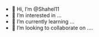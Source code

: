 - 👋 Hi, I’m @Shahel11
- 👀 I’m interested in ...
- 🌱 I’m currently learning ...
- 💞️ I’m looking to collaborate on ....

<!---
Shahel11/Shahel11 is a ✨ special ✨ repository because its `README.md` (this file) appears on your GitHub profile.
You can click the Preview link to take a look at your changes.
--->
